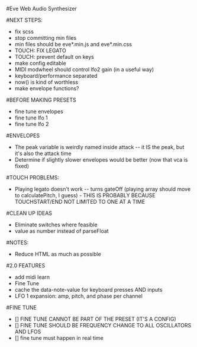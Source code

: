 #Eve Web Audio Synthesizer


#NEXT STEPS:
* fix scss
* stop committing min files
* min files should be eve*.min.js and eve*.min.css
* TOUCH: FIX LEGATO
* TOUCH: prevent default on keys
* make config editable
* MIDI modwheel should control lfo2 gain (in a useful way)
* keyboard/performance separated
* now() is kind of worthless
* make envelope functions?


#BEFORE MAKING PRESETS
* fine tune envelopes
* fine tune lfo 1
* fine tune lfo 2


#ENVELOPES
* The peak variable is weirdly named inside attack -- it IS the peak, but it's also the attack time
* Determine if slightly slower envelopes would be better (now that vca is fixed)


#TOUCH PROBLEMS:
* Playing legato doesn't work -- turns gateOff (playing array should move to calculatePitch, I guess) - THIS IS PROBABLY BECAUSE TOUCHSTART/END NOT LIMITED TO ONE AT A TIME


#CLEAN UP IDEAS
* Eliminate switches where feasible
* value as number instead of parseFloat

#NOTES:
* Reduce HTML as much as possible


#2.0 FEATURES
* add midi learn
* Fine Tune
* cache the data-note-value for keyboard presses AND inputs
* LFO 1 expansion: amp, pitch, and phase per channel


#FINE TUNE
* [] FINE TUNE CANNOT BE PART OF THE PRESET (IT'S A CONFIG)
* [] FINE TUNE SHOULD BE FREQUENCY CHANGE TO ALL OSCILLATORS AND LFOS
* [] fine tune must happen in real time
